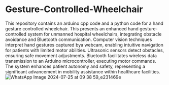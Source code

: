 # Gesture-Controlled-Wheelchair
This repository contains an arduino cpp code and a python code for a hand gesture controlled wheelchair.
This presents an enhanced hand gesture-controlled system for unmanned hospital wheelchairs, integrating obstacle avoidance and Bluetooth communication. Computer vision techniques interpret hand 
gestures captured bya webcam, enabling intuitive navigation for patients with limited motor abilities. Ultrasonic sensors detect obstacles, ensuring safe movement adjustments. Bluetooth facilitates 
wireless data transmission to an Arduino microcontroller, executing motor commands. The system enhances patient autonomy and safety, representing a significant advancement in mobility assistance 
within healthcare facilities.
![WhatsApp Image 2024-07-25 at 09 38 59_e231469e](https://github.com/user-attachments/assets/0da07265-6ee0-4ba7-a8a9-22a8f09be0ee)

